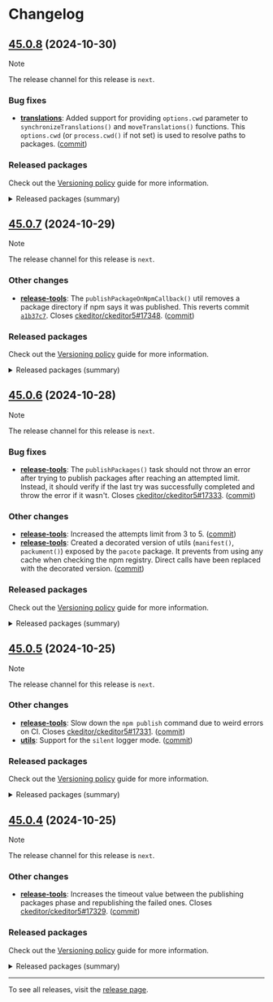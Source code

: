 Changelog
=========

## [45.0.8](https://github.com/ckeditor/ckeditor5-dev/compare/v45.0.7...v45.0.8) (2024-10-30)

> [!NOTE]
> The release channel for this release is `next`.

### Bug fixes

* **[translations](https://www.npmjs.com/package/@ckeditor/ckeditor5-dev-translations)**: Added support for providing `options.cwd` parameter to `synchronizeTranslations()` and `moveTranslations()` functions. This `options.cwd` (or `process.cwd()` if not set) is used to resolve paths to packages. ([commit](https://github.com/ckeditor/ckeditor5-dev/commit/37c389ce204b1bd571d085ade3809819b2a12307))

### Released packages

Check out the [Versioning policy](https://ckeditor.com/docs/ckeditor5/latest/framework/guides/support/versioning-policy.html) guide for more information.

<details>
<summary>Released packages (summary)</summary>

Other releases:

* [@ckeditor/ckeditor5-dev-build-tools](https://www.npmjs.com/package/@ckeditor/ckeditor5-dev-build-tools/v/45.0.8): v45.0.7 => v45.0.8
* [@ckeditor/ckeditor5-dev-bump-year](https://www.npmjs.com/package/@ckeditor/ckeditor5-dev-bump-year/v/45.0.8): v45.0.7 => v45.0.8
* [@ckeditor/ckeditor5-dev-ci](https://www.npmjs.com/package/@ckeditor/ckeditor5-dev-ci/v/45.0.8): v45.0.7 => v45.0.8
* [@ckeditor/ckeditor5-dev-dependency-checker](https://www.npmjs.com/package/@ckeditor/ckeditor5-dev-dependency-checker/v/45.0.8): v45.0.7 => v45.0.8
* [@ckeditor/ckeditor5-dev-docs](https://www.npmjs.com/package/@ckeditor/ckeditor5-dev-docs/v/45.0.8): v45.0.7 => v45.0.8
* [@ckeditor/ckeditor5-dev-release-tools](https://www.npmjs.com/package/@ckeditor/ckeditor5-dev-release-tools/v/45.0.8): v45.0.7 => v45.0.8
* [@ckeditor/ckeditor5-dev-stale-bot](https://www.npmjs.com/package/@ckeditor/ckeditor5-dev-stale-bot/v/45.0.8): v45.0.7 => v45.0.8
* [@ckeditor/ckeditor5-dev-tests](https://www.npmjs.com/package/@ckeditor/ckeditor5-dev-tests/v/45.0.8): v45.0.7 => v45.0.8
* [@ckeditor/ckeditor5-dev-translations](https://www.npmjs.com/package/@ckeditor/ckeditor5-dev-translations/v/45.0.8): v45.0.7 => v45.0.8
* [@ckeditor/ckeditor5-dev-utils](https://www.npmjs.com/package/@ckeditor/ckeditor5-dev-utils/v/45.0.8): v45.0.7 => v45.0.8
* [@ckeditor/ckeditor5-dev-web-crawler](https://www.npmjs.com/package/@ckeditor/ckeditor5-dev-web-crawler/v/45.0.8): v45.0.7 => v45.0.8
* [@ckeditor/typedoc-plugins](https://www.npmjs.com/package/@ckeditor/typedoc-plugins/v/45.0.8): v45.0.7 => v45.0.8
</details>


## [45.0.7](https://github.com/ckeditor/ckeditor5-dev/compare/v45.0.6...v45.0.7) (2024-10-29)

> [!NOTE]
> The release channel for this release is `next`.

### Other changes

* **[release-tools](https://www.npmjs.com/package/@ckeditor/ckeditor5-dev-release-tools)**: The `publishPackageOnNpmCallback()` util removes a package directory if npm says it was published. This reverts commit [`a1b37c7`](https://github.com/ckeditor/ckeditor5-dev/commit/a1b37c79347a7f74f88f6d945526e90b8ea96a67). Closes [ckeditor/ckeditor5#17348](https://github.com/ckeditor/ckeditor5/issues/17348). ([commit](https://github.com/ckeditor/ckeditor5-dev/commit/735d7ec20e651cc4b22be235963d4502aba71802))

### Released packages

Check out the [Versioning policy](https://ckeditor.com/docs/ckeditor5/latest/framework/guides/support/versioning-policy.html) guide for more information.

<details>
<summary>Released packages (summary)</summary>

Other releases:

* [@ckeditor/ckeditor5-dev-build-tools](https://www.npmjs.com/package/@ckeditor/ckeditor5-dev-build-tools/v/45.0.7): v45.0.6 => v45.0.7
* [@ckeditor/ckeditor5-dev-bump-year](https://www.npmjs.com/package/@ckeditor/ckeditor5-dev-bump-year/v/45.0.7): v45.0.6 => v45.0.7
* [@ckeditor/ckeditor5-dev-ci](https://www.npmjs.com/package/@ckeditor/ckeditor5-dev-ci/v/45.0.7): v45.0.6 => v45.0.7
* [@ckeditor/ckeditor5-dev-dependency-checker](https://www.npmjs.com/package/@ckeditor/ckeditor5-dev-dependency-checker/v/45.0.7): v45.0.6 => v45.0.7
* [@ckeditor/ckeditor5-dev-docs](https://www.npmjs.com/package/@ckeditor/ckeditor5-dev-docs/v/45.0.7): v45.0.6 => v45.0.7
* [@ckeditor/ckeditor5-dev-release-tools](https://www.npmjs.com/package/@ckeditor/ckeditor5-dev-release-tools/v/45.0.7): v45.0.6 => v45.0.7
* [@ckeditor/ckeditor5-dev-stale-bot](https://www.npmjs.com/package/@ckeditor/ckeditor5-dev-stale-bot/v/45.0.7): v45.0.6 => v45.0.7
* [@ckeditor/ckeditor5-dev-tests](https://www.npmjs.com/package/@ckeditor/ckeditor5-dev-tests/v/45.0.7): v45.0.6 => v45.0.7
* [@ckeditor/ckeditor5-dev-translations](https://www.npmjs.com/package/@ckeditor/ckeditor5-dev-translations/v/45.0.7): v45.0.6 => v45.0.7
* [@ckeditor/ckeditor5-dev-utils](https://www.npmjs.com/package/@ckeditor/ckeditor5-dev-utils/v/45.0.7): v45.0.6 => v45.0.7
* [@ckeditor/ckeditor5-dev-web-crawler](https://www.npmjs.com/package/@ckeditor/ckeditor5-dev-web-crawler/v/45.0.7): v45.0.6 => v45.0.7
* [@ckeditor/typedoc-plugins](https://www.npmjs.com/package/@ckeditor/typedoc-plugins/v/45.0.7): v45.0.6 => v45.0.7
</details>


## [45.0.6](https://github.com/ckeditor/ckeditor5-dev/compare/v45.0.5...v45.0.6) (2024-10-28)

> [!NOTE]
> The release channel for this release is `next`.

### Bug fixes

* **[release-tools](https://www.npmjs.com/package/@ckeditor/ckeditor5-dev-release-tools)**: The `publishPackages()` task should not throw an error after trying to publish packages after reaching an attempted limit. Instead, it should verify if the last try was successfully completed and throw the error if it wasn't. Closes [ckeditor/ckeditor5#17333](https://github.com/ckeditor/ckeditor5/issues/17333). ([commit](https://github.com/ckeditor/ckeditor5-dev/commit/937c093d9993c4a43efb9de673b2fb492c152bd0))

### Other changes

* **[release-tools](https://www.npmjs.com/package/@ckeditor/ckeditor5-dev-release-tools)**: Increased the attempts limit from 3 to 5. ([commit](https://github.com/ckeditor/ckeditor5-dev/commit/937c093d9993c4a43efb9de673b2fb492c152bd0))
* **[release-tools](https://www.npmjs.com/package/@ckeditor/ckeditor5-dev-release-tools)**: Created a decorated version of utils (`manifest()`, `packument()`) exposed by the `pacote` package. It prevents from using any cache when checking the npm registry. Direct calls have been replaced with the decorated version. ([commit](https://github.com/ckeditor/ckeditor5-dev/commit/937c093d9993c4a43efb9de673b2fb492c152bd0))

### Released packages

Check out the [Versioning policy](https://ckeditor.com/docs/ckeditor5/latest/framework/guides/support/versioning-policy.html) guide for more information.

<details>
<summary>Released packages (summary)</summary>

Other releases:

* [@ckeditor/ckeditor5-dev-build-tools](https://www.npmjs.com/package/@ckeditor/ckeditor5-dev-build-tools/v/45.0.6): v45.0.5 => v45.0.6
* [@ckeditor/ckeditor5-dev-bump-year](https://www.npmjs.com/package/@ckeditor/ckeditor5-dev-bump-year/v/45.0.6): v45.0.5 => v45.0.6
* [@ckeditor/ckeditor5-dev-ci](https://www.npmjs.com/package/@ckeditor/ckeditor5-dev-ci/v/45.0.6): v45.0.5 => v45.0.6
* [@ckeditor/ckeditor5-dev-dependency-checker](https://www.npmjs.com/package/@ckeditor/ckeditor5-dev-dependency-checker/v/45.0.6): v45.0.5 => v45.0.6
* [@ckeditor/ckeditor5-dev-docs](https://www.npmjs.com/package/@ckeditor/ckeditor5-dev-docs/v/45.0.6): v45.0.5 => v45.0.6
* [@ckeditor/ckeditor5-dev-release-tools](https://www.npmjs.com/package/@ckeditor/ckeditor5-dev-release-tools/v/45.0.6): v45.0.5 => v45.0.6
* [@ckeditor/ckeditor5-dev-stale-bot](https://www.npmjs.com/package/@ckeditor/ckeditor5-dev-stale-bot/v/45.0.6): v45.0.5 => v45.0.6
* [@ckeditor/ckeditor5-dev-tests](https://www.npmjs.com/package/@ckeditor/ckeditor5-dev-tests/v/45.0.6): v45.0.5 => v45.0.6
* [@ckeditor/ckeditor5-dev-translations](https://www.npmjs.com/package/@ckeditor/ckeditor5-dev-translations/v/45.0.6): v45.0.5 => v45.0.6
* [@ckeditor/ckeditor5-dev-utils](https://www.npmjs.com/package/@ckeditor/ckeditor5-dev-utils/v/45.0.6): v45.0.5 => v45.0.6
* [@ckeditor/ckeditor5-dev-web-crawler](https://www.npmjs.com/package/@ckeditor/ckeditor5-dev-web-crawler/v/45.0.6): v45.0.5 => v45.0.6
* [@ckeditor/typedoc-plugins](https://www.npmjs.com/package/@ckeditor/typedoc-plugins/v/45.0.6): v45.0.5 => v45.0.6
</details>


## [45.0.5](https://github.com/ckeditor/ckeditor5-dev/compare/v45.0.4...v45.0.5) (2024-10-25)

> [!NOTE]
> The release channel for this release is `next`.

### Other changes

* **[release-tools](https://www.npmjs.com/package/@ckeditor/ckeditor5-dev-release-tools)**: Slow down the `npm publish` command due to weird errors on CI. Closes [ckeditor/ckeditor5#17331](https://github.com/ckeditor/ckeditor5/issues/17331). ([commit](https://github.com/ckeditor/ckeditor5-dev/commit/4cfcf41e243687af88478337faebed0cfef4ecae))
* **[utils](https://www.npmjs.com/package/@ckeditor/ckeditor5-dev-utils)**: Support for the `silent` logger mode. ([commit](https://github.com/ckeditor/ckeditor5-dev/commit/4cfcf41e243687af88478337faebed0cfef4ecae))

### Released packages

Check out the [Versioning policy](https://ckeditor.com/docs/ckeditor5/latest/framework/guides/support/versioning-policy.html) guide for more information.

<details>
<summary>Released packages (summary)</summary>

Other releases:

* [@ckeditor/ckeditor5-dev-build-tools](https://www.npmjs.com/package/@ckeditor/ckeditor5-dev-build-tools/v/45.0.5): v45.0.4 => v45.0.5
* [@ckeditor/ckeditor5-dev-bump-year](https://www.npmjs.com/package/@ckeditor/ckeditor5-dev-bump-year/v/45.0.5): v45.0.4 => v45.0.5
* [@ckeditor/ckeditor5-dev-ci](https://www.npmjs.com/package/@ckeditor/ckeditor5-dev-ci/v/45.0.5): v45.0.4 => v45.0.5
* [@ckeditor/ckeditor5-dev-dependency-checker](https://www.npmjs.com/package/@ckeditor/ckeditor5-dev-dependency-checker/v/45.0.5): v45.0.4 => v45.0.5
* [@ckeditor/ckeditor5-dev-docs](https://www.npmjs.com/package/@ckeditor/ckeditor5-dev-docs/v/45.0.5): v45.0.4 => v45.0.5
* [@ckeditor/ckeditor5-dev-release-tools](https://www.npmjs.com/package/@ckeditor/ckeditor5-dev-release-tools/v/45.0.5): v45.0.4 => v45.0.5
* [@ckeditor/ckeditor5-dev-stale-bot](https://www.npmjs.com/package/@ckeditor/ckeditor5-dev-stale-bot/v/45.0.5): v45.0.4 => v45.0.5
* [@ckeditor/ckeditor5-dev-tests](https://www.npmjs.com/package/@ckeditor/ckeditor5-dev-tests/v/45.0.5): v45.0.4 => v45.0.5
* [@ckeditor/ckeditor5-dev-translations](https://www.npmjs.com/package/@ckeditor/ckeditor5-dev-translations/v/45.0.5): v45.0.4 => v45.0.5
* [@ckeditor/ckeditor5-dev-utils](https://www.npmjs.com/package/@ckeditor/ckeditor5-dev-utils/v/45.0.5): v45.0.4 => v45.0.5
* [@ckeditor/ckeditor5-dev-web-crawler](https://www.npmjs.com/package/@ckeditor/ckeditor5-dev-web-crawler/v/45.0.5): v45.0.4 => v45.0.5
* [@ckeditor/typedoc-plugins](https://www.npmjs.com/package/@ckeditor/typedoc-plugins/v/45.0.5): v45.0.4 => v45.0.5
</details>


## [45.0.4](https://github.com/ckeditor/ckeditor5-dev/compare/v45.0.3...v45.0.4) (2024-10-25)

> [!NOTE]
> The release channel for this release is `next`.

### Other changes

* **[release-tools](https://www.npmjs.com/package/@ckeditor/ckeditor5-dev-release-tools)**: Increases the timeout value between the publishing packages phase and republishing the failed ones. Closes [ckeditor/ckeditor5#17329](https://github.com/ckeditor/ckeditor5/issues/17329). ([commit](https://github.com/ckeditor/ckeditor5-dev/commit/1fafa92b4a201ab70cca8e8e4e46743f179d2b86))

### Released packages

Check out the [Versioning policy](https://ckeditor.com/docs/ckeditor5/latest/framework/guides/support/versioning-policy.html) guide for more information.

<details>
<summary>Released packages (summary)</summary>

Other releases:

* [@ckeditor/ckeditor5-dev-build-tools](https://www.npmjs.com/package/@ckeditor/ckeditor5-dev-build-tools/v/45.0.4): v45.0.3 => v45.0.4
* [@ckeditor/ckeditor5-dev-bump-year](https://www.npmjs.com/package/@ckeditor/ckeditor5-dev-bump-year/v/45.0.4): v45.0.3 => v45.0.4
* [@ckeditor/ckeditor5-dev-ci](https://www.npmjs.com/package/@ckeditor/ckeditor5-dev-ci/v/45.0.4): v45.0.3 => v45.0.4
* [@ckeditor/ckeditor5-dev-dependency-checker](https://www.npmjs.com/package/@ckeditor/ckeditor5-dev-dependency-checker/v/45.0.4): v45.0.3 => v45.0.4
* [@ckeditor/ckeditor5-dev-docs](https://www.npmjs.com/package/@ckeditor/ckeditor5-dev-docs/v/45.0.4): v45.0.3 => v45.0.4
* [@ckeditor/ckeditor5-dev-release-tools](https://www.npmjs.com/package/@ckeditor/ckeditor5-dev-release-tools/v/45.0.4): v45.0.3 => v45.0.4
* [@ckeditor/ckeditor5-dev-stale-bot](https://www.npmjs.com/package/@ckeditor/ckeditor5-dev-stale-bot/v/45.0.4): v45.0.3 => v45.0.4
* [@ckeditor/ckeditor5-dev-tests](https://www.npmjs.com/package/@ckeditor/ckeditor5-dev-tests/v/45.0.4): v45.0.3 => v45.0.4
* [@ckeditor/ckeditor5-dev-translations](https://www.npmjs.com/package/@ckeditor/ckeditor5-dev-translations/v/45.0.4): v45.0.3 => v45.0.4
* [@ckeditor/ckeditor5-dev-utils](https://www.npmjs.com/package/@ckeditor/ckeditor5-dev-utils/v/45.0.4): v45.0.3 => v45.0.4
* [@ckeditor/ckeditor5-dev-web-crawler](https://www.npmjs.com/package/@ckeditor/ckeditor5-dev-web-crawler/v/45.0.4): v45.0.3 => v45.0.4
* [@ckeditor/typedoc-plugins](https://www.npmjs.com/package/@ckeditor/typedoc-plugins/v/45.0.4): v45.0.3 => v45.0.4
</details>

---

To see all releases, visit the [release page](https://github.com/ckeditor/ckeditor5-dev/releases).
